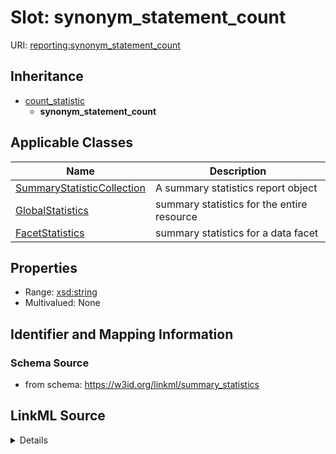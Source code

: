 # Slot: synonym_statement_count

URI: [reporting:synonym_statement_count](https://w3id.org/linkml/reportsynonym_statement_count)




## Inheritance

* [count_statistic](count_statistic.md)
    * **synonym_statement_count**





## Applicable Classes

| Name | Description |
| --- | --- |
[SummaryStatisticCollection](SummaryStatisticCollection.md) | A summary statistics report object
[GlobalStatistics](GlobalStatistics.md) | summary statistics for the entire resource
[FacetStatistics](FacetStatistics.md) | summary statistics for a data facet






## Properties

* Range: [xsd:string](http://www.w3.org/2001/XMLSchema#string)
* Multivalued: None







## Identifier and Mapping Information







### Schema Source


* from schema: https://w3id.org/linkml/summary_statistics




## LinkML Source

<details>
```yaml
name: synonym_statement_count
from_schema: https://w3id.org/linkml/summary_statistics
rank: 1000
is_a: count_statistic
alias: synonym_statement_count
owner: SummaryStatisticCollection
domain_of:
- SummaryStatisticCollection
slot_group: metadata_statistic_group
range: string

```
</details>